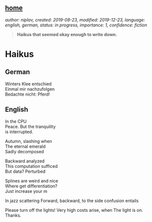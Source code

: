 [home](./index.md)
------------------

*author: niplav, created: 2019-08-23, modified: 2019-12-23, language: english, german, status: in progress, importance: 1, confidence: fiction*

> __Haikus that seemed okay enough to write down.__

Haikus
======

<!--Check whether these really are haikus or some other, very similar
style of poem. Read the corresponding wikipedia pages.-->

German
------

Winters Klee entschied  
Einmal mir nachzufolgen  
Bedachte nicht: Pferd!

English
-------

In the CPU  
Peace. But the tranquility  
is interrupted.

Autumn, slashing when  
The eternal emerald  
Sadly decomposed  

<!--TODO (?): link to Wikipedia page about backwards analysis-->
Backward analyzed  
This computation sufficed  
But data? Perturbed  

Splines are weird and nice  
Where get differentiation?  
Just increase your m  

In jazz scattering
Forward, backward, to the side
confusion entails

Please turn off the lights!
Very high costs arise, when
The light is on. Thanks.
